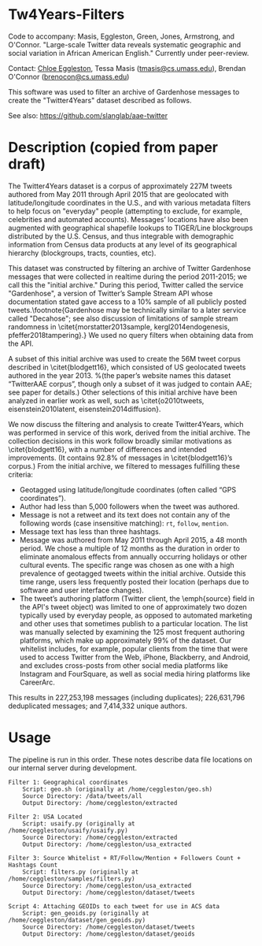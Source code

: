 # Tw4Years-Filters

Code to accompany: Masis, Eggleston, Green, Jones, Armstrong, and O'Connor. "Large-scale Twitter data reveals systematic geographic and social variation in African American English." Currently under peer-review.

Contact: [Chloe Eggleston](https://chloes.computer/), Tessa Masis (tmasis@cs.umass.edu), Brendan O'Connor (brenocon@cs.umass.edu)

This software was used to filter an archive of Gardenhose messages to create the "Twitter4Years" dataset described as follows.

See also: https://github.com/slanglab/aae-twitter

# Description (copied from paper draft)

The Twitter4Years dataset is a corpus of approximately 227M tweets authored from May 2011 through April 2015 that are geolocated with latitude/longitude coordinates in the U.S., and with various metadata filters to help focus on "everyday" people (attempting to exclude, for example, celebrities and automated accounts). Messages’ locations have also been augmented with geographical shapefile lookups to TIGER/Line blockgroups distributed by the U.S. Census, and thus integrable with demographic information from Census data products at any level of its geographical hierarchy (blockgroups, tracts, counties, etc).

This dataset was constructed by filtering an archive of Twitter Gardenhose messages that were collected in realtime during the period 2011-2015; we call this the "initial archive." During this period, Twitter called the service "Gardenhose", a version of Twitter’s Sample Stream API whose documentation stated gave access to a 10\% sample of all publicly posted tweets.\footnote{Gardenhose may be technically similar to a later service called "Decahose"; see also discussion of limitations of sample stream randomness in \citet{morstatter2013sample, kergl2014endogenesis, pfeffer2018tampering}.} We used no query filters when obtaining data from the API.

A subset of this initial archive was used to create the 56M tweet corpus described in \citet{blodgett16}, which consisted of US geolocated tweets authored in the year 2013.
%(the paper’s website names this dataset “TwitterAAE corpus”, though only a subset of it was judged to contain AAE; see paper for details.) 
Other selections of this initial archive have been analyzed in earlier work as well, such as \citet{o2010tweets, eisenstein2010latent, eisenstein2014diffusion}. 

We now discuss the filtering and analysis to create Twitter4Years, which was performed in service of this work, derived from the initial archive. The collection decisions in this work follow broadly similar motivations as \citet{blodgett16}, with a number of differences and intended improvements. (It contains 92.8\% of messages in \citet{blodgett16}’s corpus.) From the initial archive, we filtered to messages fulfilling these criteria:

- Geotagged using latitude/longitude coordinates (often called “GPS coordinates”).
- Author had less than 5,000 followers when the tweet was authored.
- Message is not a retweet and its text does not contain any of the following words (case insensitive matching): `rt`, `follow`, `mention`.
- Message text has less than three hashtags.
- Message was authored from May 2011 through April 2015, a 48 month period.  We chose a multiple of 12 months as the duration in order to eliminate anomalous effects from annually occurring holidays or other cultural events. The specific range was chosen as one with a high prevalence of geotagged tweets within the initial archive. Outside this time range, users less frequently posted their location (perhaps due to software and user interface changes).
- The tweet’s authoring platform (Twitter client, the \emph{source} field in the API's tweet object) was limited to one of approximately two dozen typically used by everyday people, as opposed to automated marketing and other uses that sometimes publish to a particular location. The list was manually selected by examining the 125 most frequent authoring platforms, which make up approximately 99\% of the dataset. Our whitelist includes, for example, popular clients from the time that were used to access Twitter from the Web, iPhone, Blackberry, and Android, and excludes cross-posts from other social media platforms like Instagram and FourSquare, as well as social media hiring platforms like CareerArc.

This results in 227,253,198 messages (including duplicates); 226,631,796 deduplicated messages; and 7,414,332 unique authors.


# Usage

The pipeline is run in this order.  These notes describe data file locations on our internal server during development.

```
Filter 1: Geographical coordinates
	Script: geo.sh (originally at /home/ceggleston/geo.sh)
	Source Directory: /data/tweets/all
	Output Directory: /home/ceggleston/extracted

Filter 2: USA Located
	Script: usaify.py (originally at /home/ceggleston/usaify/usaify.py)
	Source Directory: /home/ceggleston/extracted
	Output Directory: /home/ceggleston/usa_extracted

Filter 3: Source Whitelist + RT/Follow/Mention + Followers Count + Hashtags Count
	Script: filters.py (originally at /home/ceggleston/samples/filters.py)
	Source Directory: /home/ceggleston/usa_extracted
	Output Directory: /home/ceggleston/dataset/tweets

Script 4: Attaching GEOIDs to each tweet for use in ACS data
	Script: gen_geoids.py (originally at /home/ceggleston/dataset/gen_geoids.py)
	Source Directory: /home/ceggleston/dataset/tweets
	Output Directory: /home/ceggleston/dataset/geoids
```
